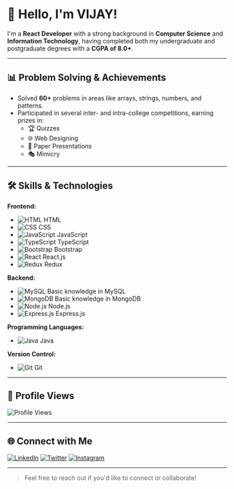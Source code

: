 # 👋 Hello, I'm VIJAY!

I'm a **React Developer** with a strong background in **Computer Science** and **Information Technology**, having completed both my undergraduate and postgraduate degrees with a **CGPA of 8.0+**.

---

## 📊 Problem Solving & Achievements

- Solved **60+** problems in areas like arrays, strings, numbers, and patterns.
- Participated in several inter- and intra-college competitions, earning prizes in:
  - 🏆 Quizzes
  - 🌐 Web Designing
  - 📄 Paper Presentations
  - 🎭 Mimicry

---

## 🛠️ Skills & Technologies

**Frontend:**
- ![HTML](https://img.icons8.com/color/48/000000/html-5.png) HTML
- ![CSS](https://img.icons8.com/color/48/000000/css3.png) CSS
- ![JavaScript](https://img.icons8.com/color/48/000000/javascript.png) JavaScript
- ![TypeScript](https://img.icons8.com/color/48/000000/typescript.png) TypeScript
- ![Bootstrap](https://img.icons8.com/color/48/000000/bootstrap.png) Bootstrap
- ![React](https://img.icons8.com/color/48/000000/react-native.png) React.js
- ![Redux](https://img.icons8.com/color/48/000000/redux.png) Redux
  

**Backend:**
- ![MySQL](https://img.icons8.com/color/48/000000/mysql.png) Basic knowledge in MySQL
- ![MongoDB](https://img.icons8.com/color/48/000000/mongodb.png) Basic knowledge in MongoDB
- ![Node.js](https://img.icons8.com/color/48/000000/nodejs.png) Node.js
- ![Express.js](https://img.icons8.com/color/48/000000/express.png) Express.js

**Programming Languages:**
- ![Java](https://img.icons8.com/color/48/000000/java-coffee-cup-logo.png) Java

**Version Control:**
- ![Git](https://img.icons8.com/color/48/000000/git.png) Git

---

## 👀 Profile Views

![Profile Views](https://komarev.com/ghpvc/?username=RVJVIJAY)

---

## 🌐 Connect with Me

[![LinkedIn](https://img.icons8.com/color/48/000000/linkedin.png)](https://www.linkedin.com/in/vj12/) 
[![Twitter](https://img.icons8.com/color/48/000000/twitter.png)](https://twitter.com/your-twitter) 
[![Instagram](https://img.icons8.com/color/48/000000/instagram-new.png)](https://www.instagram.com/v_i_j_a_y_______vj/?igsh=cTYyZGF5YmVxMDBv)

---

> Feel free to reach out if you'd like to connect or collaborate!
